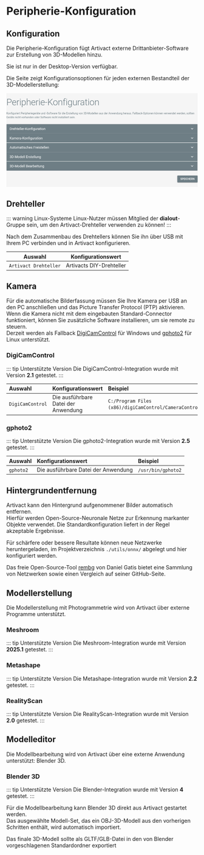 # Peripherie-Konfiguration <Badge type="warning" text="desktop"/>

## Konfiguration

Die Peripherie-Konfiguration fügt Artivact externe Drittanbieter-Software zur Erstellung von 3D-Modellen hinzu.

Sie ist nur in der Desktop-Version verfügbar.

Die Seite zeigt Konfigurationsoptionen für jeden externen Bestandteil der 3D-Modellerstellung:

![peripherals-configuration](./assets/peripherals/peripherals-configuration.png)

## Drehteller

::: warning Linux-Systeme
Linux-Nutzer müssen Mitglied der **dialout**-Gruppe sein, um den Artivact-Drehteller verwenden zu können!
:::

Nach dem Zusammenbau des Drehtellers können Sie ihn über USB mit Ihrem PC verbinden und in Artivact konfigurieren.

|         Auswahl         |    Konfigurationswert    |
|:-----------------------:|:------------------------:| 
| ``Artivact Drehteller`` | Artivacts DIY-Drehteller | 

## Kamera

Für die automatische Bilderfassung müssen Sie Ihre Kamera per USB an den PC anschließen und das Picture Transfer
Protocol (PTP) aktivieren.  
Wenn die Kamera nicht mit dem eingebauten Standard-Connector funktioniert, können Sie zusätzliche Software installieren,
um sie remote zu steuern.  
Derzeit werden als Fallback [DigiCamControl](https://digicamcontrol.com/) für Windows und [gphoto2](http://gphoto.org/)
für Linux unterstützt.

### DigiCamControl

::: tip Unterstützte Version
Die DigiCamControl-Integration wurde mit Version **2.1** getestet.
:::

| Auswahl            | Konfigurationswert                  | Beispiel                                                       |
|:-------------------|:------------------------------------|:---------------------------------------------------------------|
| ``DigiCamControl`` | Die ausführbare Datei der Anwendung | ``C:/Program Files (x86)/digiCamControl/CameraControlCmd.exe`` |

### gphoto2

::: tip Unterstützte Version
Die gphoto2-Integration wurde mit Version **2.5** getestet.
:::

| Auswahl     | Konfigurationswert                  | Beispiel             |
|:------------|:------------------------------------|:---------------------|
| ``gphoto2`` | Die ausführbare Datei der Anwendung | ``/usr/bin/gphoto2`` |

## Hintergrundentfernung

Artivact kann den Hintergrund aufgenommener Bilder automatisch entfernen.  
Hierfür werden Open-Source-Neuronale Netze zur Erkennung markanter Objekte verwendet. Die Standardkonfiguration liefert
in der Regel akzeptable Ergebnisse.

Für schärfere oder bessere Resultate können neue Netzwerke heruntergeladen, im Projektverzeichnis ``./utils/onnx/``
abgelegt und hier konfiguriert werden.

Das freie Open-Source-Tool [rembg](https://github.com/danielgatis/rembg) von Daniel Gatis bietet eine Sammlung von
Netzwerken sowie einen Vergleich auf seiner GitHub-Seite.

## Modellerstellung

Die Modellerstellung mit Photogrammetrie wird von Artivact über externe Programme unterstützt.

### Meshroom

::: tip Unterstützte Version
Die Meshroom-Integration wurde mit Version **2025.1** getestet.
:::

### Metashape

::: tip Unterstützte Version
Die Metashape-Integration wurde mit Version **2.2** getestet.
:::

### RealityScan

::: tip Unterstützte Version
Die RealityScan-Integration wurde mit Version **2.0** getestet.
:::

## Modelleditor

Die Modellbearbeitung wird von Artivact über eine externe Anwendung unterstützt: Blender 3D.

### Blender 3D

::: tip Unterstützte Version
Die Blender-Integration wurde mit Version **4** getestet.
:::

Für die Modellbearbeitung kann Blender 3D direkt aus Artivact gestartet werden.  
Das ausgewählte Modell-Set, das ein OBJ-3D-Modell aus den vorherigen Schritten enthält, wird automatisch importiert.

Das finale 3D-Modell sollte als GLTF/GLB-Datei in den von Blender vorgeschlagenen Standardordner exportiert
